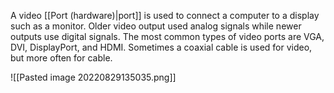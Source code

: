 A video [[Port (hardware)|port]] is used to connect a computer to a display such as a monitor. Older video output used analog signals while newer outputs use digital signals. The most common types of video ports are VGA, DVI, DisplayPort, and HDMI. Sometimes a coaxial cable is used for video, but more often for cable.

![[Pasted image 20220829135035.png]]